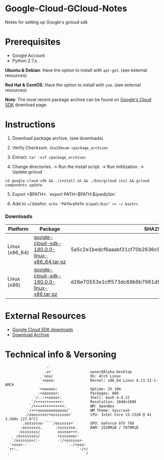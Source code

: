 # Google-Cloud-GCloud-Notes
Notes for setting up Google's gcloud sdk


# Prerequisites

- Google Account
- Python 2.7.x.

__Ubuntu & Debian__: Have the option to install with `apt-get`. (see external resources)

__Red Hat & CentOS__: Have the option to install with `yum`. (see external resources)

__Note__: The most recent package archive can be found on [Google's Cloud SDK](https://cloud.google.com/sdk/downloads#versioned) download page. 


# Instructions

1) Download package archive. (see downloads)

2) Verify Checksum. `sha256sum <package_archive>`

3) Extract. `tar -xvf <package_archive>`

4) Change directories. -> Run the install script. -> Run initilization. -> Update gcloud

`cd google-cloud-sdk && ./install.sh && ./bin/gcloud init && gcloud components update`

5) Export *$PATH*. `export PATH=$PATH:$(pwd)/bin`

6) Add to *~/.bashrc*. `echo "PATH=$PATH:$(pwd)/bin" >> ~/.bashrc`


### Downloads

| Platform | Package | SHA256 Checksum |
| --- | --- | --- |
| Linux (x86_64) | [google-cloud-sdk-180.0.0-linux-x86_64.tar.gz](https://dl.google.com/dl/cloudsdk/channels/rapid/downloads/google-cloud-sdk-180.0.0-linux-x86_64.tar.gz) | 5a5c2e1bedcf6aaabf31cf70b2636c99c1f022c68f14702b832129f686bbdd8b | 
| Linux (x86) | [google-cloud-sdk-180.0.0-linux-x86.tar.gz](https://dl.google.com/dl/cloudsdk/channels/rapid/downloads/google-cloud-sdk-180.0.0-linux-x86.tar.gz) | d28e70553e1cff573dc89b9b7961d58d9205c58cb847dd0417c8f3990a49427a | 

# External Resources

- [Google Cloud SDK downloads](https://cloud.google.com/sdk/downloads)
- [Download Archive](https://storage.cloud.google.com/cloud-sdk-release)


# Technical info & Versoning
````
                   -`                 
                  .o+`                 owner@Alpha-Desktop
                 `ooo/                 OS: Arch Linux 
                `+oooo:                Kernel: x86_64 Linux 4.13.12-1-ARCH
               `+oooooo:               Uptime: 2h 10m
               -+oooooo+:              Packages: 866
             `/:-:++oooo+:             Shell: bash 4.4.12
            `/++++/+++++++:            Resolution: 3840x1080
           `/++++++++++++++:           WM: OpenBox
          `/+++ooooooooooooo/`         WM Theme: Syscrash
         ./ooosssso++osssssso+`        CPU: Intel Core i5-2320 @ 4x 3.3GHz [27.8°C]
        .oossssso-````/ossssss+`       GPU: GeForce GTX 760
       -osssssso.      :ssssssso.      RAM: 2530MiB / 7879MiB
      :osssssss/        osssso+++.    
     /ossssssss/        +ssssooo/-    
   `/ossssso+/:-        -:/+osssso+-  
  `+sso+:-`                 `.-/+oso: 
 `++:.                           `-/+/
 .`                                 `/
 ````
 

